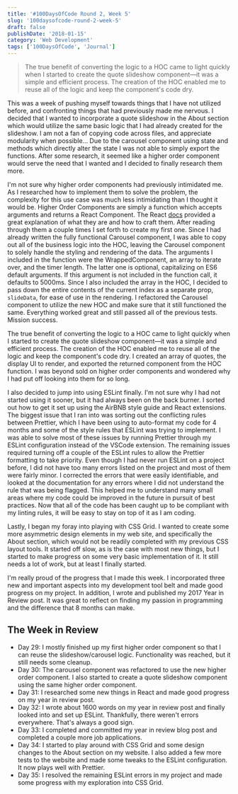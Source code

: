 ```yaml
---
title: '#100DaysOfCode Round 2, Week 5'
slug: '100daysofcode-round-2-week-5'
draft: false
publishDate: '2018-01-15'
category: 'Web Development'
tags: ['100DaysOfCode', 'Journal']
---
```

> The true benefit of converting the logic to a HOC came to light quickly when I started to create the quote slideshow component—it was a simple and efficient process. The creation of the HOC enabled me to reuse all of the logic and keep the component's code dry.

This was a week of pushing myself towards things that I have not utilized before, and confronting things that had previously made me nervous. I decided that I wanted to incorporate a quote slideshow in the About section which would utilize the same basic logic that I had already created for the slideshow. I am not a fan of copying code across files, and appreciate modularity when possible... Due to the carousel component using state and methods which directly alter the state I was not able to simply export the functions. After some research, it seemed like a higher order component would serve the need that I wanted and I decided to finally research them more.

I'm not sure why higher order components had previously intimidated me. As I researched how to implement them to solve the problem, the complexity for this use case was much less intimidating than I thought it would be. Higher Order Components are simply a function which accepts arguments and returns a React Component. The React [docs](https://reactjs.org/docs/higher-order-components.html) provided a great explanation of what they are and how to craft them. After reading through them a couple times I set forth to create my first one. Since I had already written the fully functional Carousel component, I was able to copy out all of the business logic into the HOC, leaving the Carousel component to solely handle the styling and rendering of the data. The arguments I included in the function were the WrappedComponent, an array to iterate over, and the timer length. The latter one is optional, capitalizing on ES6 default arguments. If this argument is not included in the function call, it defaults to 5000ms. Since I also included the array in the HOC, I decided to pass down the entire contents of the current index as a separate prop, `slideData`, for ease of use in the rendering. I refactored the Carousel component to utilize the new HOC and make sure that it still functioned the same. Everything worked great and still passed all of the previous tests. Mission success.

The true benefit of converting the logic to a HOC came to light quickly when I started to create the quote slideshow component—it was a simple and efficient process. The creation of the HOC enabled me to reuse all of the logic and keep the component's code dry. I created an array of quotes, the display UI to render, and exported the returned component from the HOC function. I was beyond sold on higher order components and wondered why I had put off looking into them for so long.

I also decided to jump into using ESLint finally. I'm not sure why I had not started using it sooner, but it had always been on the back burner. I sorted out how to get it set up using the AirBNB style guide and React extensions. The biggest issue that I ran into was sorting out the conflicting rules between Prettier, which I have been using to auto-format my code for 4 months and some of the style rules that ESLint was trying to implement. I was able to solve most of these issues by running Prettier through my ESLint configuration instead of the VSCode extension. The remaining issues required turning off a couple of the ESLint rules to allow the Prettier formatting to take priority. Even though I had never run ESLint on a project before, I did not have too many errors listed on the project and most of them were fairly minor. I corrected the errors that were easily identifiable, and looked at the documentation for any errors where I did not understand the rule that was being flagged. This helped me to understand many small areas where my code could be improved in the future in pursuit of best practices. Now that all of the code has been caught up to be compliant with my linting rules, it will be easy to stay on top of it as I am coding.

Lastly, I began my foray into playing with CSS Grid. I wanted to create some more asymmetric design elements in my web site, and specifically the About section, which would not be readily completed with my previous CSS layout tools. It started off slow, as is the case with most new things, but I started to make progress on some very basic implementation of it. It still needs a lot of work, but at least I finally started.

I'm really proud of the progress that I made this week. I incorporated three new and important aspects into my development tool belt and made good progress on my project. In addition, I wrote and published my 2017 Year in Review post. It was great to reflect on finding my passion in programming and the difference that 8 months can make. 

## The Week in Review

* Day 29: I mostly finished up my first higher order component so that I can reuse the slideshow/carousel logic. Functionality was reached, but it still needs some cleanup.
* Day 30: The carousel component was refactored to use the new higher order component. I also started to create a quote slideshow component using the same higher order component.
* Day 31: I researched some new things in React and made good progress on my year in review post.
* Day 32: I wrote about 1600 words on my year in review post and finally looked into and set up ESLint. Thankfully, there weren't errors everywhere. That's always a good sign.
* Day 33: I completed and committed my year in review blog post and completed a couple more job applications.
* Day 34: I started to play around with CSS Grid and some design changes to the About section on my website. I also added a few more tests to the website and made some tweaks to the ESLint configuration. It now plays well with Prettier.
* Day 35: I resolved the remaining ESLint errors in my project and made some progress with my exploration into CSS Grid.
